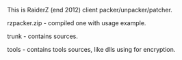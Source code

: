 This is RaiderZ (end 2012) client packer/unpacker/patcher.

rzpacker.zip - compiled one with usage example.

trunk - contains sources.

tools - contains tools sources, like dlls using for encryption.